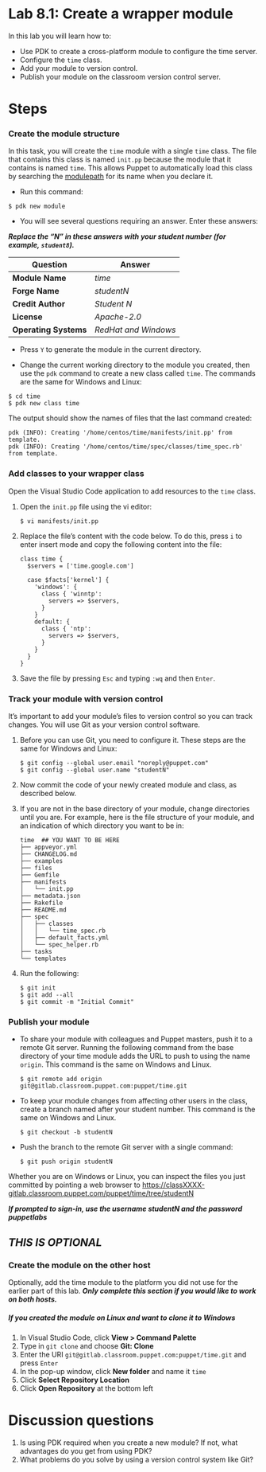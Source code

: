 # Lab 8.1: Create a wrapper module

In this lab you will learn how to:

* Use PDK to create a cross-platform module to configure the time server.
* Configure the `time` class.
* Add your module to version control.
* Publish your module on the classroom version control server.

# Steps

### Create the module structure

In this task, you will create the `time` module with a single `time` class. The file that contains this class is named `init.pp` because the module that it contains is named `time`. This allows Puppet to automatically load this class by searching the [modulepath](https://puppet.com/docs/puppet/latest/dirs_modulepath.html) for its name when you declare it.

* Run this command:

```$ pdk new module```

* You will see several questions requiring an answer. Enter these answers:

**_Replace the “N” in these answers with your student number (for example, `student8`)._**

| Question           | Answer            |
| ------------------ |-------------------|
| **Module Name**        | *time*              |
| **Forge Name**         | *studentN*          |
| **Credit Author**      | *Student N*         |
| **License**            | *Apache-2.0*        |
| **Operating Systems**  | *RedHat and Windows*|

* Press `Y` to generate the module in the current directory.

* Change the current working directory to the module you created, then use the `pdk` command to create a new class called `time`. The commands are the same for Windows and Linux:

```
$ cd time
$ pdk new class time
```

The output should show the names of files that the last command created:

```
pdk (INFO): Creating '/home/centos/time/manifests/init.pp' from template.
pdk (INFO): Creating '/home/centos/time/spec/classes/time_spec.rb' from template.
```

### Add classes to your wrapper class

Open the Visual Studio Code application to add resources to the `time` class.

1. Open the `init.pp` file using the vi editor:
 
    ```$ vi manifests/init.pp```
        
1. Replace the file’s content with the code below. To do this, press `i` to enter insert mode and copy the following content into the file:

    ```
    class time {
      $servers = ['time.google.com']
    
      case $facts['kernel'] {
        'windows': {
          class { 'winntp':
            servers => $servers,
          }
        }
        default: {
          class { 'ntp':
            servers => $servers,
          }
        }
      }
    }
    ```

1. Save the file by pressing `Esc` and typing `:wq` and then `Enter`.

### Track your module with version control

It’s important to add your module’s files to version control so you can track changes. You will use Git as your version control software. 

1. Before you can use Git, you need to configure it. These steps are the same for Windows and Linux:

    ```
    $ git config --global user.email "noreply@puppet.com"
    $ git config --global user.name "studentN"
    ```

1. Now commit the code of your newly created module and class, as described below.

1. If you are not in the base directory of your module, change directories until you are. For example, here is the file structure of your module, and an indication of which directory you want to be in:

    ```
    time  ## YOU WANT TO BE HERE
    ├── appveyor.yml
    ├── CHANGELOG.md
    ├── examples
    ├── files
    ├── Gemfile
    ├── manifests
    │   └── init.pp
    ├── metadata.json
    ├── Rakefile
    ├── README.md
    ├── spec
    │   ├── classes
    │   │   └── time_spec.rb
    │   ├── default_facts.yml
    │   └── spec_helper.rb
    ├── tasks
    └── templates
    ```

1. Run the following:

    ```
    $ git init
    $ git add --all
    $ git commit -m "Initial Commit"
    ```

### Publish your module

* To share your module with colleagues and Puppet masters, push it to a remote Git server. Running the following command from the base directory of your time module adds the URL to push to using the name `origin`. This command is the same on Windows and Linux.

    ```$ git remote add origin git@gitlab.classroom.puppet.com:puppet/time.git```

* To keep your module changes from affecting other users in the class, create a branch named after your student number. This command is the same on Windows and Linux.

    ```$ git checkout -b studentN```

* Push the branch to the remote Git server with a single command:

    ```$ git push origin studentN```

Whether you are on Windows or Linux, you can inspect the files you just committed by pointing a web browser to https://classXXXX-gitlab.classroom.puppet.com/puppet/time/tree/studentN

**_If prompted to sign-in, use the username *studentN* and the password *puppetlabs*_**

## ***THIS IS OPTIONAL***

### Create the module on the other host

Optionally, add the time module to the platform you did not use for the earlier part of this lab.
**_Only complete this section if you would like to work on both hosts._**

##### If you created the module on Linux and want to clone it to Windows

1. In Visual Studio Code, click **View > Command Palette**
1. Type in `git clone` and choose **Git: Clone**
1. Enter the URI `git@gitlab.classroom.puppet.com:puppet/time.git` and press `Enter`
1. In the pop-up window, click **New folder** and name it `time`
1. Click **Select Repository Location**
1. Click **Open Repository** at the bottom left

# Discussion questions

1. Is using PDK required when you create a new module? If not, what advantages do you get from using PDK?
1. What problems do you solve by using a version control system like Git?